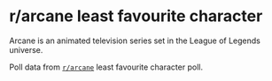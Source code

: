 # r/arcane least favourite character

Arcane is an animated television series set in the League of Legends universe.

Poll data from [`r/arcane`](old.reddit.com/r/arcane) least favourite character poll.

